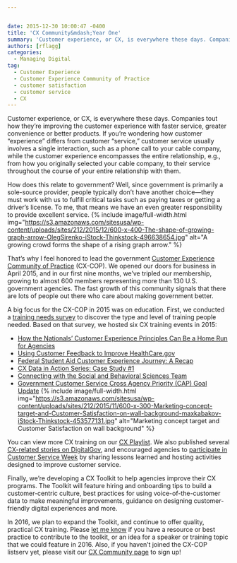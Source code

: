```yaml
---


date: 2015-12-30 10:00:47 -0400
title: 'CX Community&mdash;Year One'
summary: 'Customer experience, or CX, is everywhere these days. Companies tout how they&rsquo;re improving the customer experience with faster service, greater convenience or better products. If you&rsquo;re wondering how customer &ldquo;experience&rdquo; differs from customer &ldquo;service,&rdquo; customer service usually involves a single interaction, such as a phone call to your cable company, while the customer experience encompasses'
authors: [rflagg]
categories:
  - Managing Digital
tag:
  - Customer Experience
  - Customer Experience Community of Practice
  - customer satisfaction
  - customer service
  - CX
---
```


Customer experience, or CX, is everywhere these days. Companies tout how they’re improving the customer experience with faster service, greater convenience or better products. If you’re wondering how customer “experience” differs from customer “service,” customer service usually involves a single interaction, such as a phone call to your cable company, while the customer experience encompasses the entire relationship, e.g., from how you originally selected your cable company, to their service throughout the course of your entire relationship with them.

How does this relate to government? Well, since government is primarily a sole-source provider, people typically don’t have another choice—they must work with us to fulfill critical tasks such as paying taxes or getting a driver’s license. To me, that means we have an even greater responsibility to provide excellent service. 
{% include image/full-width.html img="https://s3.amazonaws.com/sitesusa/wp-content/uploads/sites/212/2015/12/600-x-400-The-shape-of-growing-graph-arrow-OlegSirenko-iStock-Thinkstock-496638654.jpg" alt="A growing crowd forms the shape of a rising graph arrow." %} 

That’s why I feel honored to lead the government [Customer Experience Community of Practice](https://www.WHATEVER/communities/customer-experience-community/) (CX-COP). We opened our doors for business in April 2015, and in our first nine months, we’ve tripled our membership, growing to almost 600 members representing more than 130 U.S. government agencies. The fast growth of this community signals that there are lots of people out there who care about making government better.

A big focus for the CX-COP in 2015 was on education. First, we conducted a [training needs survey](https://www.WHATEVER/2015/07/31/new-kid-in-town-the-customer-experience-community/) to discover the type and level of training people needed. Based on that survey, we hosted six CX training events in 2015:

  * [How the Nationals’ Customer Experience Principles Can Be a Home Run for Agencies](https://www.WHATEVER/2015/07/22/how-the-nationals-customer-experience-principles-can-be-a-home-run-for-agencies/)
  * [Using Customer Feedback to Improve HealthCare.gov](https://www.WHATEVER/2015/09/17/using-customer-feedback-to-improve-healthcare-gov/)
  * [Federal Student Aid Customer Experience Journey: A Recap](https://www.WHATEVER/2015/08/14/federal-student-aid-customer-experience-journey-a-recap/)
  * [CX Data in Action Series: Case Study #1](https://www.WHATEVER/2015/12/07/cx-data-in-action-series-case-study-1/)
  * [Connecting with the Social and Behavioral Sciences Team](https://www.WHATEVER/2015/12/09/connecting-with-the-social-and-behavioral-sciences-team/)
  * [Government Customer Service Cross Agency Priority (CAP) Goal Update](https://www.WHATEVER/2015/12/14/government-customer-service-update-webinar-recap/) 
{% include image/full-width.html img="https://s3.amazonaws.com/sitesusa/wp-content/uploads/sites/212/2015/11/600-x-300-Marketing-concept-target-and-Customer-Satisfaction-on-wall-background-maxkabakov-iStock-Thinkstock-453577131.jpg" alt="Marketing concept target and Customer Satisfaction on wall background" %} 

You can view more CX training on our [CX Playlist](https://www.youtube.com/playlist?list=PLd9b-GuOJ3nH7xSSjL1XBXPfVqw68BNbW). We also published several [CX-related stories on DigitalGov](https://www.WHATEVER/tag/customer-experience-2/), and encouraged agencies to [participate in Customer Service Week](https://www.WHATEVER/2015/09/11/how-will-you-celebrate-customer-service-week/) by sharing lessons learned and hosting activities designed to improve customer service.

Finally, we’re developing a CX Toolkit to help agencies improve their CX programs. The Toolkit will feature hiring and onboarding tips to build a customer-centric culture, best practices for using voice-of-the-customer data to make meaningful improvements, guidance on designing customer-friendly digital experiences and more.

In 2016, we plan to expand the Toolkit, and continue to offer quality, practical CX training. Please [let me know](mailto:rachel.flagg@gsa.gov) if you have a resource or best practice to contribute to the toolkit, or an idea for a speaker or training topic that we could feature in 2016. Also, if you haven’t joined the CX-COP listserv yet, please visit our [CX Community page](https://www.WHATEVER/communities/customer-experience-community/) to sign up!